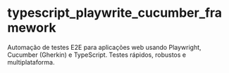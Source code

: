 # typescript_playwrite_cucumber_framework
Automação de testes E2E para aplicações web usando Playwright, Cucumber (Gherkin) e TypeScript. Testes rápidos, robustos e multiplataforma.
